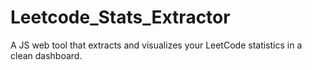 # Leetcode_Stats_Extractor
A JS web tool that extracts and visualizes your LeetCode statistics in a clean dashboard.
